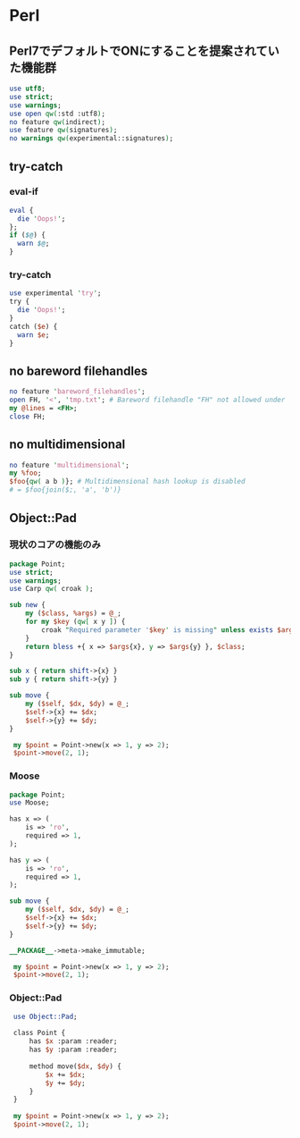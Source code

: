 # Perl

## Perl7でデフォルトでONにすることを提案されていた機能群

```perl
use utf8;
use strict;
use warnings;
use open qw(:std :utf8);
no feature qw(indirect);
use feature qw(signatures);
no warnings qw(experimental::signatures);
```

## try-catch

### eval-if

```perl
eval {
  die 'Oops!';
};
if ($@) {
  warn $@;
}
```

### try-catch

```perl
use experimental 'try';
try {
  die 'Oops!';
}
catch ($e) {
  warn $e;
}
```

## no bareword filehandles

```perl
no feature 'bareword_filehandles';
open FH, '<', 'tmp.txt'; # Bareword filehandle "FH" not allowed under 'no feature "bareword_filehandles"'
my @lines = <FH>;
close FH;
```

## no multidimensional

```perl
no feature 'multidimensional';
my %foo;
$foo{qw( a b )}; # Multidimensional hash lookup is disabled
# = $foo{join($;, 'a', 'b')}
```


## Object::Pad

### 現状のコアの機能のみ

```perl
package Point;
use strict;
use warnings;
use Carp qw( croak );

sub new {
    my ($class, %args) = @_;
    for my $key (qw[ x y ]) {
        croak "Required parameter '$key' is missing" unless exists $args{$key};
    }
    return bless +{ x => $args{x}, y => $args{y} }, $class;
}

sub x { return shift->{x} }
sub y { return shift->{y} }

sub move {
    my ($self, $dx, $dy) = @_;
    $self->{x} += $dx;
    $self->{y} += $dy;
}

 my $point = Point->new(x => 1, y => 2);
 $point->move(2, 1);
```

### Moose

```perl
package Point;
use Moose;

has x => (
    is => 'ro',
    required => 1,
);

has y => (
    is => 'ro',
    required => 1,
);

sub move {
    my ($self, $dx, $dy) = @_;
    $self->{x} += $dx;
    $self->{y} += $dy;
}

__PACKAGE__->meta->make_immutable;

 my $point = Point->new(x => 1, y => 2);
 $point->move(2, 1);
```

### Object::Pad

```perl
 use Object::Pad;
 
 class Point {
     has $x :param :reader;
     has $y :param :reader;
 
     method move($dx, $dy) {
         $x += $dx;
         $y += $dy;
     }
 }
 
 my $point = Point->new(x => 1, y => 2);
 $point->move(2, 1);
```


